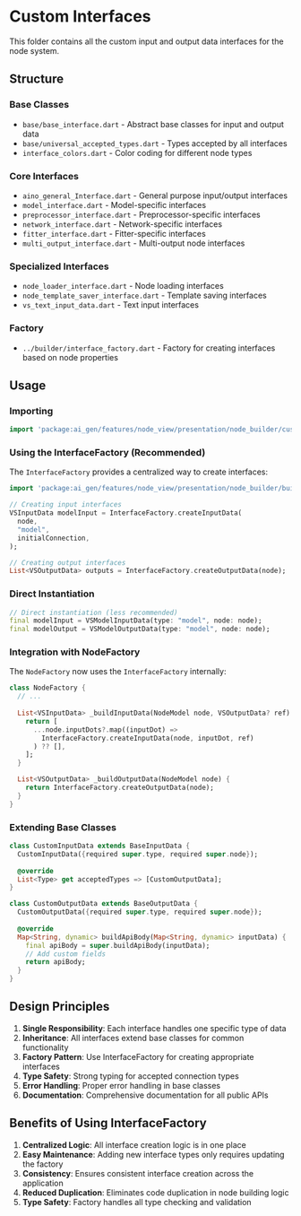 # Custom Interfaces

This folder contains all the custom input and output data interfaces for the node system.

## Structure

### Base Classes
- `base/base_interface.dart` - Abstract base classes for input and output data
- `base/universal_accepted_types.dart` - Types accepted by all interfaces
- `interface_colors.dart` - Color coding for different node types

### Core Interfaces
- `aino_general_Interface.dart` - General purpose input/output interfaces
- `model_interface.dart` - Model-specific interfaces
- `preprocessor_interface.dart` - Preprocessor-specific interfaces
- `network_interface.dart` - Network-specific interfaces
- `fitter_interface.dart` - Fitter-specific interfaces
- `multi_output_interface.dart` - Multi-output node interfaces

### Specialized Interfaces
- `node_loader_interface.dart` - Node loading interfaces
- `node_template_saver_interface.dart` - Template saving interfaces
- `vs_text_input_data.dart` - Text input interfaces

### Factory
- `../builder/interface_factory.dart` - Factory for creating interfaces based on node properties

## Usage

### Importing
```dart
import 'package:ai_gen/features/node_view/presentation/node_builder/custom_interfaces/custom_interfaces.dart';
```

### Using the InterfaceFactory (Recommended)

The `InterfaceFactory` provides a centralized way to create interfaces:

```dart
import 'package:ai_gen/features/node_view/presentation/node_builder/builder/interface_factory.dart';

// Creating input interfaces
VSInputData modelInput = InterfaceFactory.createInputData(
  node,
  "model",
  initialConnection,
);

// Creating output interfaces
List<VSOutputData> outputs = InterfaceFactory.createOutputData(node);
```

### Direct Instantiation
```dart
// Direct instantiation (less recommended)
final modelInput = VSModelInputData(type: "model", node: node);
final modelOutput = VSModelOutputData(type: "model", node: node);
```

### Integration with NodeFactory

The `NodeFactory` now uses the `InterfaceFactory` internally:

```dart
class NodeFactory {
  // ...
  
  List<VSInputData> _buildInputData(NodeModel node, VSOutputData? ref) {
    return [
      ...node.inputDots?.map((inputDot) => 
        InterfaceFactory.createInputData(node, inputDot, ref)
      ) ?? [],
    ];
  }

  List<VSOutputData> _buildOutputData(NodeModel node) {
    return InterfaceFactory.createOutputData(node);
  }
}
```

### Extending Base Classes
```dart
class CustomInputData extends BaseInputData {
  CustomInputData({required super.type, required super.node});
  
  @override
  List<Type> get acceptedTypes => [CustomOutputData];
}

class CustomOutputData extends BaseOutputData {
  CustomOutputData({required super.type, required super.node});
  
  @override
  Map<String, dynamic> buildApiBody(Map<String, dynamic> inputData) {
    final apiBody = super.buildApiBody(inputData);
    // Add custom fields
    return apiBody;
  }
}
```

## Design Principles

1. **Single Responsibility**: Each interface handles one specific type of data
2. **Inheritance**: All interfaces extend base classes for common functionality
3. **Factory Pattern**: Use InterfaceFactory for creating appropriate interfaces
4. **Type Safety**: Strong typing for accepted connection types
5. **Error Handling**: Proper error handling in base classes
6. **Documentation**: Comprehensive documentation for all public APIs

## Benefits of Using InterfaceFactory

1. **Centralized Logic**: All interface creation logic is in one place
2. **Easy Maintenance**: Adding new interface types only requires updating the factory
3. **Consistency**: Ensures consistent interface creation across the application
4. **Reduced Duplication**: Eliminates code duplication in node building logic
5. **Type Safety**: Factory handles all type checking and validation 